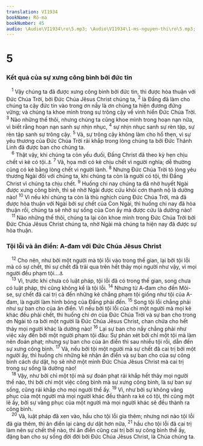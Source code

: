 ```yaml
---
translation: VI1934
bookName: Rô-ma 
bookNumber: 45
audio: \Audio\VI1934\ro\5.mp3; \Audio\VI1934\1-ms-nguyen-thi\ro\5.mp3; \Audio\VI1934\2-ms-david-dong\ro\5.mp3
---
```


<div class="title"><h1>5</h1><h3>Kết quả của sự xưng công bình bởi đức tin</h3></div>
<span class="verse ro_5_1"> <sup>1</sup> Vậy chúng ta đã được xưng công bình bởi đức tin, thì được hòa thuận với Đức Chúa Trời, bởi Đức Chúa Jêsus Christ chúng ta, </span>
<span class="verse ro_5_2"><sup>2</sup> là Đấng đã làm cho chúng ta cậy đức tin vào trong ơn nầy là ơn chúng ta hiện đương đứng vững; và chúng ta khoe mình trong sự trông cậy về vinh hiển Đức Chúa Trời. </span>
<span class="verse ro_5_3"><sup>3</sup> Nào những thế thôi, nhưng chúng ta cũng khoe mình trong hoạn nạn nữa, vì biết rằng hoạn nạn sanh sự nhịn nhục, </span>
<span class="verse ro_5_4"><sup>4</sup> sự nhịn nhục sanh sự rèn tập, sự rèn tập sanh sự trông cậy. </span>
<span class="verse ro_5_5"><sup>5</sup> Vả, sự trông cậy không làm cho hổ thẹn, vì sự yêu thương của Đức Chúa Trời rải khắp trong lòng chúng ta bởi Đức Thánh Linh đã được ban cho chúng ta. <br/></span>
<span class="verse ro_5_6"> <sup>6</sup> Thật vậy, khi chúng ta còn yếu đuối, Đấng Christ đã theo kỳ hẹn chịu chết vì kẻ có tội.<a data-toggle="tooltip" data-placement="bottom" title="Nt: kẻ bất kính, vô đạo">⚓</a></span>
<span class="verse ro_5_7"><sup>7</sup> Vả, họa mới có kẻ chịu chết vì người nghĩa; dễ thường cũng có kẻ bằng lòng chết vì người lành. </span>
<span class="verse ro_5_8"><sup>8</sup> Nhưng Đức Chúa Trời tỏ lòng yêu thương Ngài đối với chúng ta, khi chúng ta còn là người có tội, thì Đấng Christ vì chúng ta chịu chết. </span>
<span class="verse ro_5_9"><sup>9</sup> Huống chi nay chúng ta đã nhờ huyết Ngài được xưng công bình, thì sẽ nhờ Ngài được cứu khỏi cơn thạnh nộ là dường nào! </span>
<span class="verse ro_5_10"><sup>10</sup> Vì nếu khi chúng ta còn là thù nghịch cùng Đức Chúa Trời, mà đã được hòa thuận với Ngài bởi sự chết của Con Ngài, thì huống chi nay đã hòa thuận rồi, chúng ta sẽ nhờ sự sống của Con ấy mà được cứu là dường nào! <br/></span>
<span class="verse ro_5_11"> <sup>11</sup> Nào những thế thôi, chúng ta lại còn khoe mình trong Đức Chúa Trời bởi Đức Chúa Jêsus Christ chúng ta, nhờ Ngài mà chúng ta hiện nay đã được sự hòa thuận. <br/></span>
<div class="title"><h3>Tội lỗi và ân điển: A-đam với Đức Chúa Jêsus Christ</h3></div>
<span class="verse ro_5_12"> <sup>12</sup> Cho nên, như bởi một người mà tội lỗi vào trong thế gian, lại bởi tội lỗi mà có sự chết, thì sự chết đã trải qua trên hết thảy mọi người như vậy, vì mọi người đều phạm tội…<a data-toggle="tooltip" data-placement="bottom" title="Sa 3:6 ">⚓</a><br/></span>
<span class="verse ro_5_13"> <sup>13</sup> Vì, trước khi chưa có luật pháp, tội lỗi đã có trong thế gian, song chưa có luật pháp, thì cũng không kể là tội lỗi. </span>
<span class="verse ro_5_14"><sup>14</sup> Nhưng từ A-đam cho đến Môi-se, sự chết đã cai trị cả đến những kẻ chẳng phạm tội giống như tội của A-đam, là người làm hình bóng của Đấng phải đến. </span>
<span class="verse ro_5_15"><sup>15</sup> Song tội lỗi chẳng phải như sự ban cho của ân điển. Vì nếu bởi tội lỗi của chỉ một người mà mọi kẻ khác đều phải chết, thì huống chi ơn của Đức Chúa Trời và sự ban cho trong ơn Ngài tỏ ra bởi một người là Đức Chúa Jêsus Christ, chan chứa cho hết thảy mọi người khác là dường nào! </span>
<span class="verse ro_5_16"><sup>16</sup> Lại sự ban cho nầy chẳng phải như việc xảy đến bởi một người phạm tội đâu: Sự phán xét bởi chỉ một tội mà làm nên đoán phạt; nhưng sự ban cho của ân điển thì sau nhiều tội rồi, dẫn đến sự xưng công bình. </span>
<span class="verse ro_5_17"><sup>17</sup> Vả, nếu bởi tội một người mà sự chết đã cai trị bởi một người ấy, thì huống chi những kẻ nhận ân điển và sự ban cho của sự công bình cách dư dật, họ sẽ nhờ một mình Đức Chúa Jêsus Christ mà cai trị trong sự sống là dường nào! <br/></span>
<span class="verse ro_5_18"> <sup>18</sup> Vậy, như bởi chỉ một tội mà sự đoán phạt rải khắp hết thảy mọi người thể nào, thì bởi chỉ một việc công bình mà sự xưng công bình, là sự ban sự sống, cũng rải khắp cho mọi người thể ấy. </span>
<span class="verse ro_5_19"><sup>19</sup> Vì, như bởi sự không vâng phục của một người mà mọi người khác đều thành ra kẻ có tội, thì cũng một lẽ ấy, bởi sự vâng phục của một người mà mọi người khác sẽ đều thành ra công bình. <br/></span>
<span class="verse ro_5_20"> <sup>20</sup> Vả, luật pháp đã xen vào, hầu cho tội lỗi gia thêm; nhưng nơi nào tội lỗi đã gia thêm, thì ân điển lại càng dư dật hơn nữa, </span>
<span class="verse ro_5_21"><sup>21</sup> hầu cho tội lỗi đã cai trị làm nên sự chết thể nào, thì ân điển cũng cai trị bởi sự công bình thể ấy, đặng ban cho sự sống đời đời bởi Đức Chúa Jêsus Christ, là Chúa chúng ta. <br/></span>
